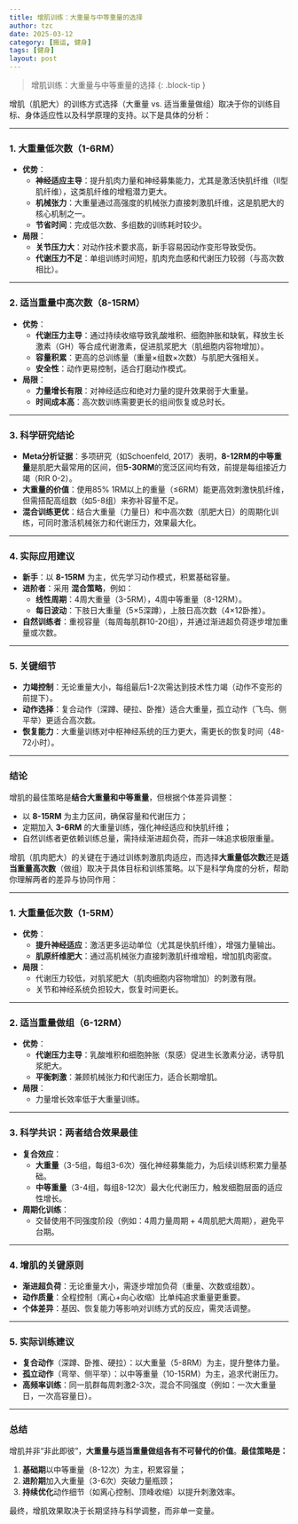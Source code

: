 ```yaml
---
title: 增肌训练：大重量与中等重量的选择
author: tzc
date: 2025-03-12
category: [搬运, 健身]
tags: [健身]
layout: post
---
```


> 增肌训练：大重量与中等重量的选择
{: .block-tip }



增肌（肌肥大）的训练方式选择（大重量 vs. 适当重量做组）取决于你的训练目标、身体适应性以及科学原理的支持。以下是具体的分析：

---

### **1. 大重量低次数（1-6RM）**
- **优势**：
  - **神经适应主导**：提升肌肉力量和神经募集能力，尤其是激活快肌纤维（II型肌纤维），这类肌纤维的增粗潜力更大。
  - **机械张力**：大重量通过高强度的机械张力直接刺激肌纤维，这是肌肥大的核心机制之一。
  - **节省时间**：完成低次数、多组数的训练耗时较少。
- **局限**：
  - **关节压力大**：对动作技术要求高，新手容易因动作变形导致受伤。
  - **代谢压力不足**：单组训练时间短，肌肉充血感和代谢压力较弱（与高次数相比）。

---

### **2. 适当重量中高次数（8-15RM）**
- **优势**：
  - **代谢压力主导**：通过持续收缩导致乳酸堆积、细胞肿胀和缺氧，释放生长激素（GH）等合成代谢激素，促进肌浆肥大（肌细胞内容物增加）。
  - **容量积累**：更高的总训练量（重量×组数×次数）与肌肥大强相关。
  - **安全性**：动作更易控制，适合打磨动作模式。
- **局限**：
  - **力量增长有限**：对神经适应和绝对力量的提升效果弱于大重量。
  - **时间成本高**：高次数训练需要更长的组间恢复或总时长。

---

### **3. 科学研究结论**
- **Meta分析证据**：多项研究（如Schoenfeld, 2017）表明，**8-12RM的中等重量**是肌肥大最常用的区间，但**5-30RM**的宽泛区间均有效，前提是每组接近力竭（RIR 0-2）。
- **大重量的价值**：使用85% 1RM以上的重量（≤6RM）能更高效刺激快肌纤维，但需搭配高组数（如5-8组）来弥补容量不足。
- **混合训练更优**：结合大重量（力量日）和中高次数（肌肥大日）的周期化训练，可同时激活机械张力和代谢压力，效果最大化。

---

### **4. 实际应用建议**
- **新手**：以 **8-15RM** 为主，优先学习动作模式，积累基础容量。
- **进阶者**：采用 **混合策略**，例如：
  - **线性周期**：4周大重量（3-5RM），4周中等重量（8-12RM）。
  - **每日波动**：下肢日大重量（5×5深蹲），上肢日高次数（4×12卧推）。
- **自然训练者**：重视容量（每周每肌群10-20组），并通过渐进超负荷逐步增加重量或次数。

---

### **5. 关键细节**
- **力竭控制**：无论重量大小，每组最后1-2次需达到技术性力竭（动作不变形的前提下）。
- **动作选择**：复合动作（深蹲、硬拉、卧推）适合大重量，孤立动作（飞鸟、侧平举）更适合高次数。
- **恢复能力**：大重量训练对中枢神经系统的压力更大，需更长的恢复时间（48-72小时）。

---

### **结论**
增肌的最佳策略是**结合大重量和中等重量**，但根据个体差异调整：
- 以 **8-15RM** 为主力区间，确保容量和代谢压力；
- 定期加入 **3-6RM** 的大重量训练，强化神经适应和快肌纤维；
- 自然训练者更依赖训练总量，需持续渐进超负荷，而非一味追求极限重量。















增肌（肌肉肥大）的关键在于通过训练刺激肌肉适应，而选择**大重量低次数**还是**适当重量高次数**（做组）取决于具体目标和训练策略。以下是科学角度的分析，帮助你理解两者的差异与协同作用：

---

### **1. 大重量低次数（1-5RM）**
   - **优势**：
     - **提升神经适应**：激活更多运动单位（尤其是快肌纤维），增强力量输出。
     - **肌原纤维肥大**：通过高机械张力直接刺激肌纤维增粗，增加肌肉密度。
   - **局限**：
     - 代谢压力较低，对肌浆肥大（肌肉细胞内容物增加）的刺激有限。
     - 关节和神经系统负担较大，恢复时间更长。

---

### **2. 适当重量做组（6-12RM）**
   - **优势**：
     - **代谢压力主导**：乳酸堆积和细胞肿胀（泵感）促进生长激素分泌，诱导肌浆肥大。
     - **平衡刺激**：兼顾机械张力和代谢压力，适合长期增肌。
   - **局限**：
     - 力量增长效率低于大重量训练。

---

### **3. 科学共识：两者结合效果最佳**
   - **复合效应**：
     - **大重量**（3-5组，每组3-6次）强化神经募集能力，为后续训练积累力量基础。
     - **中等重量**（3-4组，每组8-12次）最大化代谢压力，触发细胞层面的适应性增长。
   - **周期化训练**：
     - 交替使用不同强度阶段（例如：4周力量周期 + 4周肌肥大周期），避免平台期。

---

### **4. 增肌的关键原则**
   - **渐进超负荷**：无论重量大小，需逐步增加负荷（重量、次数或组数）。
   - **动作质量**：全程控制（离心+向心收缩）比单纯追求重量更重要。
   - **个体差异**：基因、恢复能力等影响对训练方式的反应，需灵活调整。

---

### **5. 实际训练建议**
   - **复合动作**（深蹲、卧推、硬拉）：以大重量（5-8RM）为主，提升整体力量。
   - **孤立动作**（弯举、侧平举）：以中等重量（10-15RM）为主，追求代谢压力。
   - **高频率训练**：同一肌群每周刺激2-3次，混合不同强度（例如：一次大重量日，一次高容量日）。

---

### **总结**
增肌并非“非此即彼”，**大重量与适当重量做组各有不可替代的价值**。**最佳策略是：**
1. **基础期**以中等重量（8-12次）为主，积累容量；
2. **进阶期**加入大重量（3-6次）突破力量瓶颈；
3. **持续优化**动作细节（如离心控制、顶峰收缩）以提升刺激效率。

最终，增肌效果取决于长期坚持与科学调整，而非单一变量。
